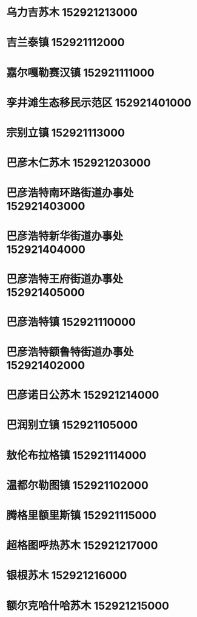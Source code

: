 # 乌力吉苏木 152921213000
# 吉兰泰镇 152921112000
# 嘉尔嘎勒赛汉镇 152921111000
# 孪井滩生态移民示范区 152921401000
# 宗别立镇 152921113000
# 巴彦木仁苏木 152921203000
# 巴彦浩特南环路街道办事处 152921403000
# 巴彦浩特新华街道办事处 152921404000
# 巴彦浩特王府街道办事处 152921405000
# 巴彦浩特镇 152921110000
# 巴彦浩特额鲁特街道办事处 152921402000
# 巴彦诺日公苏木 152921214000
# 巴润别立镇 152921105000
# 敖伦布拉格镇 152921114000
# 温都尔勒图镇 152921102000
# 腾格里额里斯镇 152921115000
# 超格图呼热苏木 152921217000
# 银根苏木 152921216000
# 额尔克哈什哈苏木 152921215000
